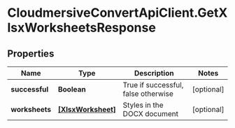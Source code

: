 # CloudmersiveConvertApiClient.GetXlsxWorksheetsResponse

## Properties
Name | Type | Description | Notes
------------ | ------------- | ------------- | -------------
**successful** | **Boolean** | True if successful, false otherwise | [optional] 
**worksheets** | [**[XlsxWorksheet]**](XlsxWorksheet.md) | Styles in the DOCX document | [optional] 



